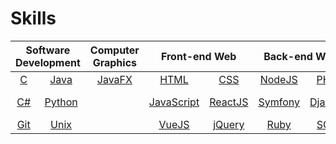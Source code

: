 # Skills

<table align="center">
	<thead>
		<tr>
			<th colspan="2"><b>Software Development</b></th>
			<th colspan="1"><b>Computer Graphics</b></th>
			<th colspan="2"><b>Front-end Web</b></th>
			<th colspan="2"><b>Back-end Web</b></th>
			<th colspan="1"><b>Design</b></th>
		</tr>
	</thead>
	<tbody>
		<tr>
			<td align="center"><a href="https://en.wikipedia.org/wiki/C_(programming_language) target="_blank">C</a></td>
			<td align="center"><a href="https://en.wikipedia.org/wiki/Java">Java</a></td>
			<td align="center"><a href="https://en.wikipedia.org/wiki/JavaFX">JavaFX</a></td>
			<td align="center"><a href="https://en.wikipedia.org/wiki/HTML">HTML</a></td>
			<td align="center"><a href="https://en.wikipedia.org/wiki/CSS">CSS</a></td>
			<td align="center"><a href="https://en.wikipedia.org/wiki/Node.js">NodeJS</a></td>
			<td align="center"><a href="https://en.wikipedia.org/wiki/PHP">PHP</a></td>
			<td align="center"><a href="https://en.wikipedia.org/wiki/Adobe_Photoshop">Photoshop</a></td>
		</tr>
		<tr>
			<td align="center"><a href="https://en.wikipedia.org/wiki/C">C#</a></td>
			<td align="center"><a href="https://en.wikipedia.org/wiki/Python">Python</a></td>
			<td align="center"></td>
			<td align="center"><a href="https://en.wikipedia.org/wiki/JavaScript">JavaScript</a></td>
			<td align="center"><a href="https://en.wikipedia.org/wiki/React_(JavaScript_library)">ReactJS</a></td>
			<td align="center"><a href="https://en.wikipedia.org/wiki/Symfony">Symfony</a></td>
			<td align="center"><a href="https://en.wikipedia.org/wiki/Django_(web_framework)">Django</a></td>
			<td align="center"><a href="https://en.wikipedia.org/wiki/Adobe_After_Effects">After Effect</a></td>
		</tr>
		<tr>
			<td align="center"><a href="https://en.wikipedia.org/wiki/Git">Git</a></td>
			<td align="center"><a href="https://en.wikipedia.org/wiki/Unix">Unix</a></td>
			<td align="center"></td>
			<td align="center"><a href="https://en.wikipedia.org/wiki/Vue.js">VueJS</a></td>
			<td align="center"><a href="https://en.wikipedia.org/wiki/JQuery">jQuery</a></td>
			<td align="center"><a href="https://en.wikipedia.org/wiki/Ruby_(programming_language)">Ruby</a></td>
			<td align="center"><a href="https://en.wikipedia.org/wiki/SQL">SQL</a></td>
			<td align="center"><a href="https://en.wikipedia.org/wiki/SolidWorks">Solidworks</a></td>
		</tr>
	</tbody>
</table>
